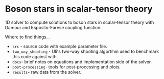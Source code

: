 # Boson stars in scalar-tensor theory

1D solver to compute solutions to boson stars in scalar-tensor theory with Damour and Esposito-Farese coupling function.

Where to find things...
 * ``` src ``` - source code with example parameter file.
 * ``` two_way_shooting ``` - Uli's two-way shooting algortihm used to benchmark this code against with.
 * ``` docs ```- brief notes on equations and implementation side of the solver.
 * ``` post-processing ```- tools for post-processing and plots.
 * ``` results ```- raw data from the solver.
